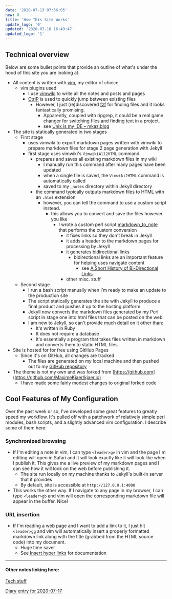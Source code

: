 ```yaml
---
date: '2020-07-13 07:36:05'
new: 0
title: 'How This Site Works'
update_logo: '0'
updated: '2020-07-18 16:49:47'
updated_logo: '1'
---
```

## Technical overview
Below are some bullet points that provide an outline of what's under the hood of
this site you are looking at.

* All content is written with [vim](/vim), my editor of choice
  * vim plugins used
    * I use [vimwiki](/vimwiki) to write all the notes and posts and pages
    * [CtrlP](/CtrlP) is used to quickly jump between existing files
      * However, I just (re)discovered [fzf](/fzf) for finding files and it looks
        fantastically promising.
        * Apparently, coupled with ripgrep, it could be a real game changer for
          switching files and finding text in a project.
        * see [Unix is my IDE – mkaz.blog](https://mkaz.blog/code/unix-is-my-ide/)
* The site is statically generated in two stages
  * First stage
    * uses vimwiki to export markdown pages written with vimwiki to prepare
      markdown files for stage 2 page generation with Jekyll
    * first stage uses vimwiki's `VimwikiAll2HTML` command
      * prepares and saves all existing markdown files in my wiki
        * I manually run this command after many pages have been updated
        * when a single file is saved, the `Vimwiki2HTML` command is
          automatically called
        * saved to my `_notes` directory within Jekyll directory
      * the command typically outputs markdown files to HTML with an `.html` extension
        * however, you can tell the command to use a custom script instead.
          * this allows you to convert and save the files however you like
            * I wrote a custom perl script [markdown_to_note](/markdown_to_note) that
              performs the custom conversion
              * it fixes links so they don't break in Jekyll
              * it adds a header to the markdown pages for processing by Jekyll
              * it generates bidirectional links
                * bidirectional links are an important feature for helping uses
                  navigate content
                  * see [A Short History of Bi-Directional Links](https://maggieappleton.com/bidirectionals)
              * other misc. stuff
  * Second stage
    * I run a bash script manually when I'm ready to make an update to the
      production site
    * The script statically generates the site with Jekyll to produce a final
      product and pushes it up to the hosting platform
    * Jekyll now converts the markdown files generated by my Perl script in
      stage one into html files that can be posted on the web.
    * I am new to Jekyll, so can't provide much detail on it other than:
      * It's written in Ruby
      * It does not require a database
      * It's essentially a program that takes files written in markdown and
        converts them to static HTML files.
* Site is hosted for for free using GitHub Pages
  * Since it's on GitHub, all changes are tracked
    * The files are generated on my local machine and then pushed out to my
      [GitHub repository](https://github.com/sdondley/sdondley.github.io)
* The theme is not my own and was forked from
  [https://github.com](https://github.com/MaximeKjaer/kjaer.io)
  * I have made some fairly modest changes to original forked code

## Cool Features of My Configuration
Over the past week or so, I've developed some great features to greatly speed my
workflow. It's pulled off with a patchwork of relatively simple perl modules,
bash scripts, and a slightly advanced vim configuration. I describe some of them
here:

### Synchronized browsing
* If I'm editing a note in vim, I can type `<leader>gv` in vim and the page I'm editing
  will open in Safari and it will look exactly like it will look like when I
  publish it. This gives me a live preview of my markdown pages and I can see
  how it will look on the web before publishing it.
  * The site run locally on my machine thanks to Jekyll's built-in server that
    it provides
  * By default, site is accessible at `http://127.0.0.1:4000`
* This works the other way. If I navigate to any page in my browser, I can type
  `<leader>gb` and vim will open the corresponding markdown file will appear in
  the buffer. Nice!

### URL insertion
* If I'm reading a web page and I want to add a link to it, I just hit
  `<leader>gg` and vim will automatically insert a properly formatted markdown
  link along with the title (grabbed from the HTML source code) into my document.
  * Huge time saver
  * See [Insert hyper links](/Insert-hyper-links) for documentation

---
#### Other notes linking here:

[Tech stuff](/Tech-stuff)

[Diary entry for 2020-07-17](/2020-07-17)
